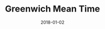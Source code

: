 ---
layout: site
title: "Greenwich Mean Time"
date: 2018-01-02
categories: [community]
version: 1.6.6
major: 1
minor: 6
patch: 6
slug: greenwich-mean-time
link: https://greenwichmeantime.com/
submitter: lpolepeddi
permalink: /sites/:slug
---